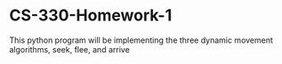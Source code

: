 # CS-330-Homework-1
This python program will be implementing the three dynamic movement algorithms, seek, flee, and arrive
